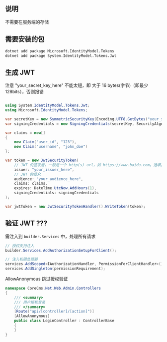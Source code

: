 ## 说明

不需要在服务端的存储

## 需要安装的包

```sh
dotnet add package Microsoft.IdentityModel.Tokens
dotnet add package System.IdentityModel.Tokens.Jwt
```

## 生成 JWT

注意 "your_secret_key_here" 不能太短，即 大于 16 bytes(字节)（即最少 128bits），否则报错

```cs

using System.IdentityModel.Tokens.Jwt;
using Microsoft.IdentityModel.Tokens;

var secretKey = new SymmetricSecurityKey(Encoding.UTF8.GetBytes("your_secret_key_here"));
var signingCredentials = new SigningCredentials(secretKey, SecurityAlgorithms.HmacSha256);

var claims = new[]
{
    new Claim("user_id", "123"),
    new Claim("username", "john_doe")
};

var token = new JwtSecurityToken(
    // JWT 的签发者，一般是一个 http(s) url，如 https://www.baidu.com。选填。
    issuer: "your_issuer_here",
    // JWT 的受众
    audience: "your_audience_here",
    claims: claims,
    expires: DateTime.UtcNow.AddHours(1),
    signingCredentials: signingCredentials
);

var jwtToken = new JwtSecurityTokenHandler().WriteToken(token);

```

## 验证 JWT ???

需注入到 `builder.Services` 中，处理所有请求

```cs
// 授权支持注入
builder.Services.AddAuthorizationSetupForClient();

// 注入权限处理器
services.AddScoped<IAuthorizationHandler, PermissionForClientHandler>();
services.AddSingleton(permissionRequirement);
```

AllowAnonymous 跳过授权验证

```cs
namespace CoreCms.Net.Web.Admin.Controllers
{
    /// <summary>
    /// 用户授权登录
    /// </summary>
    [Route("api/[controller]/[action]")]
    [AllowAnonymous]
    public class LoginController : ControllerBase
    {
    }
}
```
